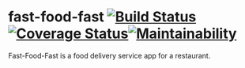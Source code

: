 # fast-food-fast  [![Build Status](https://travis-ci.com/haywhyze/fast-food-fast.svg?branch=develop)](https://travis-ci.com/haywhyze/fast-food-fast) [![Coverage Status](https://coveralls.io/repos/github/haywhyze/fast-food-fast/badge.svg?branch=develop)](https://coveralls.io/github/haywhyze/fast-food-fast?branch=develop)[![Maintainability](https://api.codeclimate.com/v1/badges/a4265795abb05ae43a2f/maintainability)](https://codeclimate.com/github/haywhyze/fast-food-fast/maintainability)

Fast-Food-Fast is a food delivery service app for a restaurant.
